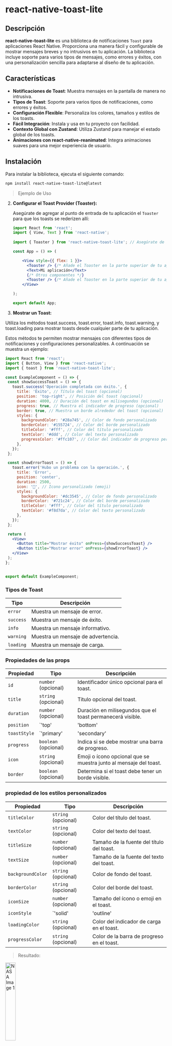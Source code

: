 # react-native-toast-lite

## Descripción

**react-native-toast-lite** es una biblioteca de notificaciones `Toast` para aplicaciones React Native. Proporciona una manera fácil y configurable de mostrar mensajes breves y no intrusivos en tu aplicación. La biblioteca incluye soporte para varios tipos de mensajes, como errores y éxitos, con una personalización sencilla para adaptarse al diseño de tu aplicación.

## Características

- **Notificaciones de Toast**: Muestra mensajes en la pantalla de manera no intrusiva.
- **Tipos de Toast**: Soporte para varios tipos de notificaciones, como errores y éxitos.
- **Configuración Flexible**: Personaliza los colores, tamaños y estilos de los toasts.
- **Fácil Integración**: Instala y usa en tu proyecto con facilidad.
- **Contexto Global con Zustand**: Utiliza Zustand para manejar el estado global de los toasts.
- **Animaciones con react-native-reanimated**: Integra animaciones suaves para una mejor experiencia de usuario.

## Instalación

Para instalar la biblioteca, ejecuta el siguiente comando:

```bash
npm install react-native-toast-lite@latest
```

> Ejemplo de Uso

2. **Configurar el Toast Provider (Toaster):**

   Asegúrate de agregar al punto de entrada de tu aplicación el `Toaster` para que los toasts se rederizen allí:

   ```jsx
   import React from 'react';
   import { View, Text } from 'react-native';
 
   import { Toaster } from 'react-native-toast-lite'; // Asegúrate de importar el componente Toaster

   const App = () => (

       <View style={{ flex: 1 }}>
         <Toaster /> {/* Añade el Toaster en la parte superior de tu aplicación */}
         <Text>Mi aplicación</Text>
         {/* Otros componentes */}
         <Toaster /> {/* Añade el Toaster en la parte superior de tu aplicación */}
       </View>

   );

   export default App;
   ```

3. **Mostrar un Toast:**

  Utiliza los métodos toast.success, toast.error, toast.info, toast.warning, y toast.loading para mostrar toasts desde cualquier parte de tu aplicación.

  Estos métodos te permiten mostrar mensajes con diferentes tipos de notificaciones y configuraciones personalizables.
  A continuación se muestra un ejemplo:

   ```jsx
  import React from 'react';
  import { Button, View } from 'react-native';
  import { toast } from 'react-native-toast-lite';
  
  const ExampleComponent = () => {
    const showSuccessToast = () => {
      toast.success('Operación completada con éxito.', {
        title: 'Éxito', // Título del toast (opcional)
        position: 'top-right', // Posición del toast (opcional)
        duration: 4000, // Duración del toast en milisegundos (opcional)
        progress: true, // Muestra el indicador de progreso (opcional)
        border: true, // Muestra un borde alrededor del toast (opcional)
        styles: {
          backgroundColor: '#28a745', // Color de fondo personalizado
          borderColor: '#155724', // Color del borde personalizado
          titleColor: '#fff', // Color del título personalizado
          textColor: '#ddd', // Color del texto personalizado
          progressColor: '#ffc107', // Color del indicador de progreso personalizado
        },
      });
    };
  
    const showErrorToast = () => {
      toast.error('Hubo un problema con la operación.', {
        title: 'Error',
        position: 'center',
        duration: 2500,
        icon: '🚫', // Icono personalizado (emoji)
        styles: {
          backgroundColor: '#dc3545', // Color de fondo personalizado
          borderColor: '#721c24', // Color del borde personalizado
          titleColor: '#fff', // Color del título personalizado
          textColor: '#f8d7da', // Color del texto personalizado
        },
      });
    };
  
    return (
      <View>
        <Button title="Mostrar éxito" onPress={showSuccessToast} />
        <Button title="Mostrar error" onPress={showErrorToast} />
      </View>
    );
  };
  
  
  export default ExampleComponent;
  ```

  ### Tipos de Toast

| **Tipo**   | **Descripción**                         |
|------------|-----------------------------------------|
| `error`    | Muestra un mensaje de error.            |
| `success`  | Muestra un mensaje de éxito.            |
| `info`     | Muestra un mensaje informativo.         |
| `warning`  | Muestra un mensaje de advertencia.      |
| `loading`  | Muestra un mensaje de carga.            |

### Propiedades de las props

| **Propiedad**  | **Tipo**                                                                 | **Descripción**                                                                           |
|----------------|--------------------------------------------------------------------------|-------------------------------------------------------------------------------------------|
| `id`           | `number` (opcional)                                                      | Identificador único opcional para el toast.                                               |
| `title`        | `string` (opcional)                                                      | Título opcional del toast.                                                                |
| `duration`     | `number` (opcional)                                                      | Duración en milisegundos que el toast permanecerá visible.                                |
| `position`     | `'top' | 'bottom' | 'center' | 'top-left' | 'top-right' | 'bottom-left' | 'bottom-right'` (opcional) | Posición del toast en la pantalla.                                                       |
| `toastStyle`   | `'primary' | 'secondary' | 'primaryDark' | 'dark'` (opcional)          | Estilo del toast.                                                                         |
| `progress`     | `boolean` (opcional)                                                     | Indica si se debe mostrar una barra de progreso.                                          |
| `icon`         | `string` (opcional)                                                      | Emoji o ícono opcional que se muestra junto al mensaje del toast.                         |
| `border`       | `boolean` (opcional)                                                     | Determina si el toast debe tener un borde visible.                                        |

### propiedad de los estilos personalizados

| **Propiedad**    | **Tipo**                                            | **Descripción**                                            |
|------------------|-----------------------------------------------------|------------------------------------------------------------|
| `titleColor`     | `string` (opcional)                                | Color del título del toast.                               |
| `textColor`      | `string` (opcional)                                | Color del texto del toast.                                |
| `titleSize`      | `number` (opcional)                                | Tamaño de la fuente del título del toast.                 |
| `textSize`       | `number` (opcional)                                | Tamaño de la fuente del texto del toast.                  |
| `backgroundColor`| `string` (opcional)                                | Color de fondo del toast.                                |
| `borderColor`    | `string` (opcional)                                | Color del borde del toast.                               |
| `iconSize`       | `number` (opcional)                                | Tamaño del ícono o emoji en el toast.                    |
| `iconStyle`      | `'solid' | 'outline' | 'default'` (opcional)      | Estilo del ícono (sólido, contorno o predeterminado).     |
| `loadingColor`   | `string` (opcional)                                | Color del indicador de carga en el toast.                |
| `progressColor`  | `string` (opcional)                                | Color de la barra de progreso en el toast.               |

> Resultado:
 <img src="https://github.com/user-attachments/assets/5459adc1-2470-40b4-beb4-1758c5901ddb" alt="NASA Image 1" width="25%" />
